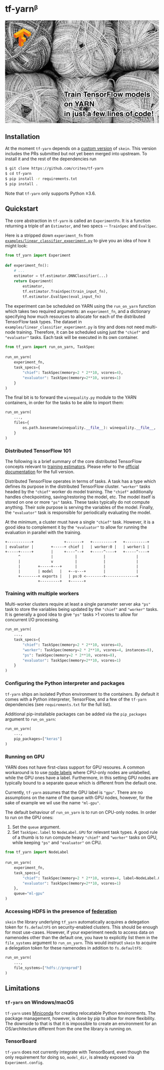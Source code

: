 tf-yarnᵝ
========

![tf-yarn](skein.png)

Installation
------------

At the moment `tf-yarn` depends on a [custom version][skein-criteo-forks]
of `skein`. This version includes the PRs submitted but not yet been merged
into upstream. To install it and the rest of the dependencies run

```bash
$ git clone https://github.com/criteo/tf-yarn
$ cd tf-yarn
$ pip install -r requirements.txt
$ pip install .
```

Note that `tf-yarn` only supports Python ≥3.6.

[skein-criteo-forks]: https://github.com/criteo-forks/skein

Quickstart
----------

The core abstraction in `tf-yarn` is called an `ExperimentFn`. It is
a function returning a triple of an `Estimator`, and two specs --
`TrainSpec` and `EvalSpec`.

Here is a stripped down `experiment_fn` from
[`examples/linear_classifier_experiment.py`](examples/linear_classifier_experiment.py)
to give you an idea of how it might look:

```python
from tf_yarn import Experiment

def experiment_fn():
    # ...
    estimator = tf.estimator.DNNClassifier(...)
    return Experiment(
        estimator,
        tf.estimator.TrainSpec(train_input_fn),
        tf.estimator.EvalSpec(eval_input_fn)
```

The experiment can be scheduled on YARN using the `run_on_yarn` function which
takes two required arguments: an `experiment_fn`, and a dictionary specifying
how much resources to allocate for each of the distributed TensorFlow task
types. The dataset in `examples/linear_classifier_experiment.py` is tiny and
does not need multi-node training. Therefore, it can be scheduled using just
the `"chief"` and `"evaluator"` tasks. Each task will be executed in its own
container.

```python
from tf_yarn import run_on_yarn, TaskSpec

run_on_yarn(
    experiment_fn,
    task_specs={
        "chief": TaskSpec(memory=2 * 2**10, vcores=4),
        "evaluator": TaskSpec(memory=2**10, vcores=1)
    }
)
```

The final bit is to forward the `winequality.py` module to the YARN containers,
in order for the tasks to be able to import them:

```python
run_on_yarn(
    ...,
    files={
        os.path.basename(winequality.__file__): winequality.__file__,
    }
)
```

### Distributed TensorFlow 101

The following is a brief summary of the core distributed TensorFlow
concepts relevant to [training estimators][train-and-evaluate]. Please refer
to the [official documentation][distributed-tf] for the full version.

Distributed TensorFlow operates in terms of tasks. A task has a type which
defines its purpose in the distributed TensorFlow cluster. ``"worker"`` tasks
headed by the `"chief"` worker do model training. The `"chief"` additionally
handles checkpointing, saving/restoring the model, etc. The model itself is
stored on one or more `"ps"` tasks. These tasks typically do not compute
anything. Their sole purpose is serving the variables of the model. Finally,
the `"evaluator"` task is responsible for periodically evaluating the model.

At the minimum, a cluster must have a single `"chief"` task. However, it
is a good idea to complement it by the `"evaluator"` to allow for running
the evaluation in parallel with the training.

```
+-----------+              +-------+   +----------+   +----------+
| evaluator |        +-----+ chief |   | worker:0 |   | worker:1 |
+-----+-----+        |     +----^--+   +-----^----+   +-----^----+
      ^              |          |            |              |
      |              v          |            |              |
      |        +-----+---+      |            |              |
      |        | model   |   +--v---+        |              |
      +--------+ exports |   | ps:0 <--------+--------------+
               +---------+   +------+
```

[distributed-tf]: https://www.tensorflow.org/deploy/distributed
[train-and-evaluate]: https://www.tensorflow.org/api_docs/python/tf/estimator/train_and_evaluate

### Training with multiple workers

Multi-worker clusters require at least a single parameter server aka `"ps"` task
to store the variables being updated by the `"chief"` and `"worker"` tasks. It is
generally a good idea to give `"ps"` tasks >1 vcores to allow for concurrent I/O
processing.

```python
run_on_yarn(
    ...,
    task_specs={
        "chief": TaskSpec(memory=2 * 2**10, vcores=4),
        "worker": TaskSpec(memory=2 * 2**10, vcores=4, instances=8),
        "ps": TaskSpec(memory=2 * 2**10, vcores=8),
        "evaluator": TaskSpec(memory=2**10, vcores=1)
    }
)
```

### Configuring the Python interpreter and packages

`tf-yarn` ships an isolated Python environment to the containers. By default
it comes with a Python interpreter, TensorFlow, and a few of the `tf-yarn`
dependencies (see `requirements.txt` for the full list).

Additional pip-installable packages can be added via the `pip_packages` argument
to `run_on_yarn`:

```python
run_on_yarn(
    ...,
    pip_packages=["keras"]
)
```

### Running on GPU

YARN does not have first-class support for GPU resoures. A common workaround is
to use [node labels][node-labels] where CPU-only nodes are unlabelled, while
the GPU ones have a label. Furthermore, in this setting GPU nodes are
typically bound to a separate queue which is different from the default one.

Currently, `tf-yarn` assumes that the GPU label is ``"gpu"``. There are no
assumptions on the name of the queue with GPU nodes, however, for the sake of
example we wil use the name ``"ml-gpu"``.

The default behaviour of `run_on_yarn` is to run on CPU-only nodes. In order
to run on the GPU ones:

1. Set the `queue` argument.
2. Set `TaskSpec.label` to `NodeLabel.GPU` for relevant task types.
   A good rule of a thumb is to run compute heavy `"chief"` and `"worker"`
   tasks on GPU, while keeping `"ps"` and `"evaluator"` on CPU.

```python
from tf_yarn import NodeLabel

run_on_yarn(
    experiment_fn,
    task_specs={
        "chief": TaskSpec(memory=2 * 2**10, vcores=4, label=NodeLabel.GPU),
        "evaluator": TaskSpec(memory=2**10, vcores=1)
    },
    queue="ml-gpu"
)
```

[node-labels]: https://hadoop.apache.org/docs/stable/hadoop-yarn/hadoop-yarn-site/NodeLabel.html

### Accessing HDFS in the presence of [federation][federation]

`skein` the library underlying `tf_yarn` automatically acquires a delegation token
for ``fs.defaultFS`` on security-enabled clusters. This should be enough for most
use-cases. However, if your experiment needs to access data on namenodes other than
the default one, you have to explicitly list them in the `file_systems` argument
to `run_on_yarn`. This would instruct `skein` to acquire a delegation token for
these namenodes in addition to ``fs.defaultFS``:

```python
run_on_yarn(
    ...,
    file_systems=["hdfs://preprod"]
)
```

[federation]: https://hadoop.apache.org/docs/stable/hadoop-project-dist/hadoop-hdfs/Federation.html

Limitations
-----------

### `tf-yarn` on Windows/macOS

`tf-yarn` uses [Miniconda][miniconda] for creating relocatable
Python environments. The package management, however, is done by
pip to allow for more flexibility. The downside to that is that
it is impossible to create an environment for an OS/architecture
different from the one the library is running on.

<!-- TODO: impossible to submit from Windows with a Linux env. -->
<!-- TODO: assume Python is installed and use PEX? -->

### TensorBoard

`tf-yarn` does not currently integrate with TensorBoard, even though
the only requirement for doing so, `model_dir`, is already exposed
via `Experiment.config`.

[miniconda]: https://conda.io/miniconda.html
[tf-estimators]: https://www.tensorflow.org/guide/estimators
[distributed-tf]: https://www.tensorflow.org/deploy/distributed
[skein]: https://jcrist.github.io/skein
[skein-tutorial]: https://jcrist.github.io/skein/quickstart.html
